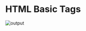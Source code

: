 # HTML Basic Tags

![output](https://user-images.githubusercontent.com/105339279/174417274-ecaa4179-e785-49ef-ac11-23cd9ba88d8d.png)
